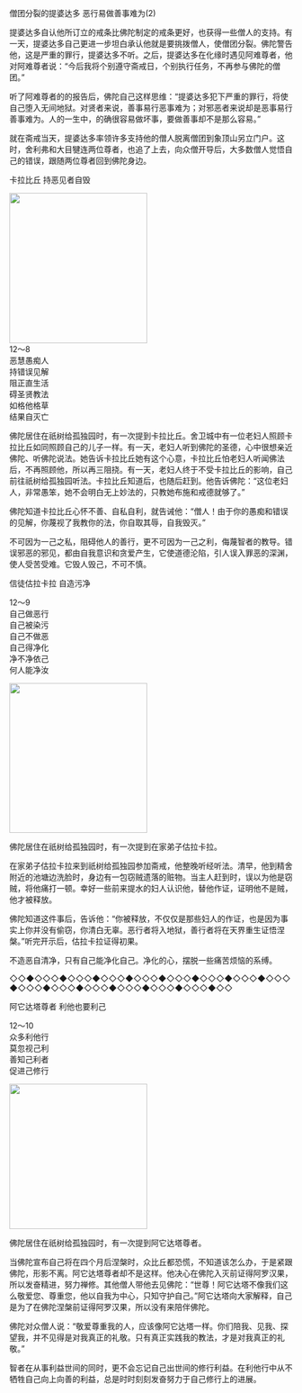 僧团分裂的提婆达多 恶行易做善事难为(2)

提婆达多自认他所订立的戒条比佛陀制定的戒条更好，也获得一些僧人的支持。有一天，提婆达多自己更进一步坦白承认他就是要挑拨僧人，使僧团分裂。佛陀警告他，这是严重的罪行，提婆达多不听。之后，提婆达多在化缘时遇见阿难尊者，他对阿难尊者说：“今后我将个别遵守斋戒日，个别执行任务，不再参与佛陀的僧团。”

听了阿难尊者的的报告后，佛陀自己这样思维：“提婆达多犯下严重的罪行，将使自己堕入无间地狱。对贤者来说，善事易行恶事难为；对邪恶者来说却是恶事易行善事难为。人的一生中，的确很容易做坏事，要做善事却不是那么容易。”

就在斋戒当天，提婆达多率领许多支持他的僧人脱离僧团到象顶山另立门户。这时，舍利弗和大目犍连两位尊者，也追了上去，向众僧开导后，大多数僧人觉悟自己的错误，跟随两位尊者回到佛陀身边。

卡拉比丘 持恶见者自毁

<div class="e2">
<img src="images/fjj-54-1.jpg" width="245" height="267"/>
<div>
12～8<br>
 恶慧愚痴人<br>
 持错误见解<br>
 阻正直生活<br>
 碍圣贤教法<br>
 如格他格草<br>
 结果自灭亡
</div>
</div>

佛陀居住在祇树给孤独园时，有一次提到卡拉比丘。舍卫城中有一位老妇人照顾卡拉比丘如同照顾自己的儿子一样。有一天，老妇人听到佛陀的圣德，心中很想亲近佛陀、听佛陀说法。她告诉卡拉比丘她有这个心意，卡拉比丘怕老妇人听闻佛法后，不再照顾他，所以再三阻挠。有一天，老妇人终于不受卡拉比丘的影响，自己前往祇树给孤独园听法。卡拉比丘知道后，也随后赶到。他告诉佛陀：“这位老妇人，非常愚笨，她不会明白无上妙法的，只教她布施和戒德就够了。”

佛陀知道卡拉比丘心怀不善、自私自利，就告诫他：“僧人！由于你的愚痴和错误的见解，你蔑视了我教你的法，你自取其辱，自我毁灭。”

不可因为一己之私，阻碍他人的善行，更不可因为一己之利，侮蔑智者的教导。错误邪恶的邪见，都由自我意识和贪爱产生，它使道德沦陷，引人误入罪恶的深渊，使人受苦受难。它毁人毁己，不可不慎。



信徒估拉卡拉 自造污净

<div class="e2">
<div>
 <p class="p13-5">12～9<br>
 自己做恶行<br>
 自己被染污<br>
 自己不做恶<br>
 自己得净化<br>
 净不净依己<br>
 何人能净汝</p> 
</div>
<img src="images/fjj-54-2.jpg" width="245" height="266"/>
</div>

佛陀居住在祇树给孤独园时，有一次提到在家弟子估拉卡拉。

在家弟子估拉卡拉来到祇树给孤独园参加斋戒，他整晚听经听法。清早，他到精舍附近的池塘边洗脸时，身边有一包窃贼遗落的赃物。当主人赶到时，误以为他是窃贼，将他痛打一顿。幸好一些前来提水的妇人认识他，替他作证，证明他不是贼，他才被释放。

佛陀知道这件事后，告诉他：“你被释放，不仅仅是那些妇人的作证，也是因为事实上你并没有偷窃，你清白无辜。恶行者将入地狱，善行者将在天界重生证悟涅槃。”听完开示后，估拉卡拉证得初果。

不造恶自清净，只有自己能净化自己。净化的心，摆脱一些痛苦烦恼的系缚。

◇◇◆◇◇◇◆◇◇◇◆◇◇◇◆◇◇◇◆◇◇◇◆◇◇◇◆◇◇◇◆◇◇◇◆◇◇◇◆◇◇◇◆◇◇◇◆◇◇◇◆◇◇◇◆◇◇◇◆◇◇



阿它达塔尊者 利他也要利己

<div class="e2">
<div>
 <p class="p13-5">12～10<br>
 众多利他行<br>
 莫忽视己利<br>
 善知己利者<br>
 促进己修行<br>
 </p> 
</div>
<img src="images/fjj-54-3.jpg" width="245" height="258"/>
</div>

佛陀居住在祇树给孤独园时，有一次提到阿它达塔尊者。

当佛陀宣布自己将在四个月后涅槃时，众比丘都恐慌，不知道该怎么办，于是紧跟佛陀，形影不离。阿它达塔尊者却不是这样。他决心在佛陀入灭前证得阿罗汉果，所以发奋精进，努力禅修。其他僧人带他去见佛陀：“世尊！阿它达塔不像我们这么敬爱您、尊重您，他以自我为中心，只知守护自己。”阿它达塔向大家解释，自己是为了在佛陀涅槃前证得阿罗汉果，所以没有来陪伴佛陀。

佛陀对众僧人说：“敬爱尊重我的人，应该像阿它达塔一样。你们陪我、见我、探望我，并不见得是对我真正的礼敬。只有真正实践我的教法，才是对我真正的礼敬。”

智者在从事利益世间的同时，更不会忘记自己出世间的修行利益。在利他行中从不牺牲自己向上向善的利益，总是时时刻刻发奋努力于自己修行上的进展。
